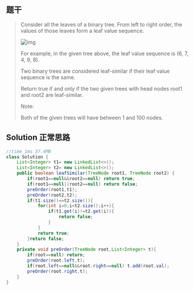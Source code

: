 ## 题干

> Consider all the leaves of a binary tree.  From left to right order, the values of those leaves form a leaf value sequence.
>
> ![img](https://s3-lc-upload.s3.amazonaws.com/uploads/2018/07/16/tree.png)
>
> For example, in the given tree above, the leaf value sequence is (6, 7, 4, 9, 8).
>
> Two binary trees are considered leaf-similar if their leaf value sequence is the same.
>
> Return true if and only if the two given trees with head nodes root1 and root2 are leaf-similar.
>
>  
>
> Note:
>
> Both of the given trees will have between 1 and 100 nodes.

## Solution 正常思路

```java
//time 1ms 37.4MB
class Solution {
    List<Integer> t1= new LinkedList<>();
    List<Integer> t2= new LinkedList<>();
    public boolean leafSimilar(TreeNode root1, TreeNode root2) {
        if(root1==null&&root2==null) return true;
        if(root1==null||root2==null) return false;
        preOrder(root1,t1);
        preOrder(root2,t2);
        if(t1.size()==t2.size()){
            for(int i=0;i<t2.size();i++){
                if(t1.get(i)!=t2.get(i)){
                    return false;
                }
            }
            return true;
        }return false;
    }
    private void preOrder(TreeNode root,List<Integer> t){
        if(root==null) return;
        preOrder(root.left,t);
        if(root.left==null&&root.right==null) t.add(root.val);
        preOrder(root.right,t);
    }
}
```


